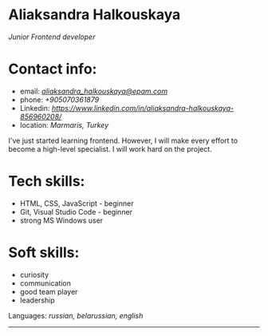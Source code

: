 # **Aliaksandra Halkouskaya**

*Junior Frontend developer*



Contact info:
============
- email: *aliaksandra_halkouskaya@epam.com*
- phone: *+905070361879*
- Linkedin: *https://www.linkedin.com/in/aliaksandra-halkouskaya-856960208/*
- location: *Marmaris, Turkey*



I've just started learning frontend. However, I will make every effort to become a high-level specialist. I will work hard on the project.


Tech skills:
=======
* HTML, CSS, JavaScript - beginner
* Git, Visual Studio Code - beginner
* strong MS Windows user


Soft skills:
============
* curiosity
* communication
* good team player
* leadership


Languages: *russian, belarussian, english*
__________________________________________
